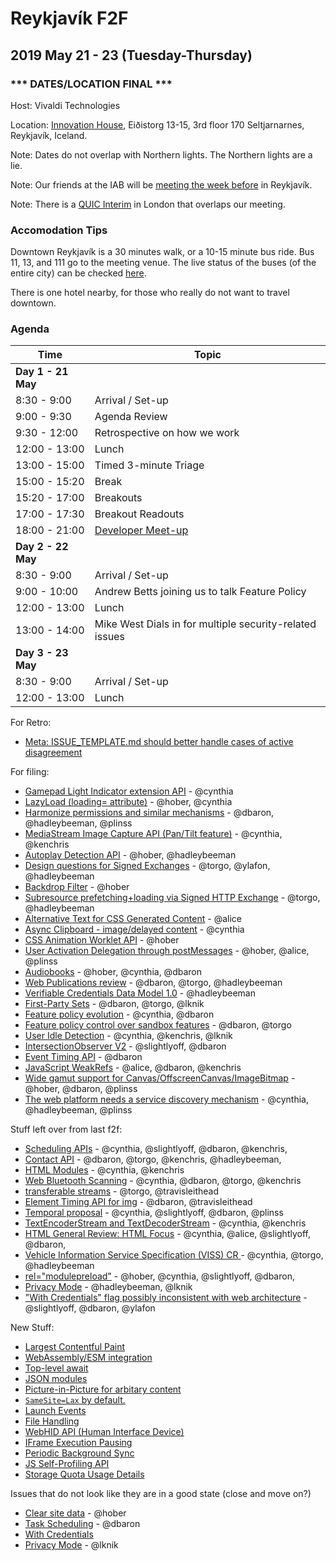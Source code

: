 # Reykjavík F2F
## 2019 May 21 - 23 (Tuesday-Thursday)

### *** DATES/LOCATION FINAL ***

Host: Vivaldi Technologies

Location: [Innovation House](https://goo.gl/maps/nqiMxKtu1RL2), Eiðistorg 13-15, 3rd floor 170 Seltjarnarnes, Reykjavík, Iceland.

Note: Dates do not overlap with Northern lights. The Northern lights are a lie.

Note: Our friends at the IAB will be [meeting the week before](https://www.iab.org/wiki/index.php/2019_Retreat) in Reykjavík.

Note: There is a [QUIC Interim](https://github.com/quicwg/wg-materials/blob/master/interim-19-05/arrangements.md) in London that overlaps our meeting.

### Accomodation Tips

Downtown Reykjavík is a 30 minutes walk, or a 10-15 minute bus ride. Bus 11, 13, and 111 go to the meeting venue. The live status of the buses (of the entire city) can be checked [here](https://www.straeto.is/en).

There is one hotel nearby, for those who really do not want to travel downtown.

### Agenda

Time | Topic 
------- | -------
| **Day 1 - 21 May** |
| 8:30 - 9:00 | Arrival / Set-up
| 9:00 - 9:30 | Agenda Review
| 9:30 - 12:00 | Retrospective on how we work  
| 12:00 - 13:00 | Lunch
| 13:00 - 15:00 | Timed 3-minute Triage
| 15:00 - 15:20 | Break
| 15:20 - 17:00 | Breakouts
| 17:00 - 17:30 | Breakout Readouts
| 18:00 - 21:00 | [Developer Meet-up](https://ti.to/w3c-tag/meet-the-tag-reykjavik)
| **Day 2 - 22 May** |
| 8:30 - 9:00 | Arrival / Set-up  
| 9:00 - 10:00 | Andrew Betts joining us to talk Feature Policy  
| 12:00 - 13:00 | Lunch
| 13:00 - 14:00 | Mike West Dials in for multiple security-related issues
| **Day 3 - 23 May** |
| 8:30 - 9:00 | Arrival / Set-up
| 12:00 - 13:00 | Lunch

For Retro:
* [Meta: ISSUE_TEMPLATE.md should better handle cases of active disagreement](https://github.com/w3ctag/design-reviews/issues/368)

For filing:
* [Gamepad Light Indicator extension API](https://github.com/w3ctag/design-reviews/issues/362) - @cynthia
* [LazyLoad (loading= attribute)](https://github.com/w3ctag/design-reviews/issues/361) - @hober, @cynthia
* [Harmonize permissions and similar mechanisms](https://github.com/w3ctag/design-reviews/issues/360) - @dbaron, @hadleybeeman, @plinss
* [MediaStream Image Capture API (Pan/Tilt feature)](https://github.com/w3ctag/design-reviews/issues/358) - @cynthia, @kenchris
* [Autoplay Detection API](https://github.com/w3ctag/design-reviews/issues/356) - @hober, @hadleybeeman
* [Design questions for Signed Exchanges](https://github.com/w3ctag/design-reviews/issues/354) - @torgo, @ylafon, @hadleybeeman
* [Backdrop Filter](https://github.com/w3ctag/design-reviews/issues/353) - @hober
* [Subresource prefetching+loading via Signed HTTP Exchange](https://github.com/w3ctag/design-reviews/issues/352) - @torgo, @hadleybeeman
* [Alternative Text for CSS Generated Content](https://github.com/w3ctag/design-reviews/issues/351) - @alice
* [Async Clipboard - image/delayed content](https://github.com/w3ctag/design-reviews/issues/350) - @cynthia
* [CSS Animation Worklet API](https://github.com/w3ctag/design-reviews/issues/349) - @hober
* [User Activation Delegation through postMessages](https://github.com/w3ctag/design-reviews/issues/347) - @hober, @alice, @plinss
* [Audiobooks](https://github.com/w3ctag/design-reviews/issues/345) - @hober, @cynthia, @dbaron
* [Web Publications review](https://github.com/w3ctag/design-reviews/issues/344) - @dbaron, @torgo, @hadleybeeman
* [Verifiable Credentials Data Model 1.0](https://github.com/w3ctag/design-reviews/issues/343) - @hadleybeeman
* [First-Party Sets](https://github.com/w3ctag/design-reviews/issues/342) - @dbaron, @torgo, @lknik
* [Feature policy evolution](https://github.com/w3ctag/design-reviews/issues/341) - @cynthia, @dbaron
* [Feature policy control over sandbox features](https://github.com/w3ctag/design-reviews/issues/339) - @dbaron, @torgo
* [User Idle Detection](https://github.com/w3ctag/design-reviews/issues/336) - @cynthia, @kenchris, @lknik
* [IntersectionObserver V2](https://github.com/w3ctag/design-reviews/issues/328) - @slightlyoff, @dbaron
* [Event Timing API](https://github.com/w3ctag/design-reviews/issues/324) - @dbaron
* [JavaScript WeakRefs](https://github.com/w3ctag/design-reviews/issues/321) - @alice, @dbaron, @kenchris
* [Wide gamut support for Canvas/OffscreenCanvas/ImageBitmap](https://github.com/w3ctag/design-reviews/issues/315) - @hober, @dbaron, @plinss
* [The web platform needs a service discovery mechanism](https://github.com/w3ctag/design-reviews/issues/240) - @cynthia, @hadleybeeman, @plinss

Stuff left over from last f2f:
* [Scheduling APIs](https://github.com/w3ctag/design-reviews/issues/338) - @cynthia, @slightlyoff, @dbaron, @kenchris,
* [Contact API](https://github.com/w3ctag/design-reviews/issues/337) - @dbaron, @torgo, @kenchris, @hadleybeeman,
* [HTML Modules](https://github.com/w3ctag/design-reviews/issues/334) - @cynthia, @kenchris
* [Web Bluetooth Scanning](https://github.com/w3ctag/design-reviews/issues/333) - @cynthia, @dbaron, @torgo, @kenchris
* [transferable streams](https://github.com/w3ctag/design-reviews/issues/332) - @torgo, @travisleithead
* [Element Timing API for img](https://github.com/w3ctag/design-reviews/issues/326) - @dbaron, @travisleithead
* [Temporal proposal](https://github.com/w3ctag/design-reviews/issues/311) - @cynthia, @slightlyoff, @dbaron, @plinss
* [TextEncoderStream and TextDecoderStream](https://github.com/w3ctag/design-reviews/issues/282) - @cynthia, @kenchris
* [HTML General Review: HTML Focus](https://github.com/w3ctag/design-reviews/issues/257) - @cynthia, @alice, @slightlyoff, @dbaron,
* [Vehicle Information Service Specification (VISS) CR ](https://github.com/w3ctag/design-reviews/issues/234) - @cynthia, @torgo, @hadleybeeman
* [<link> rel="modulepreload"](https://github.com/w3ctag/design-reviews/issues/213) - @hober, @cynthia, @slightlyoff, @dbaron,
* [Privacy Mode](https://github.com/w3ctag/design-reviews/issues/101) - @hadleybeeman, @lknik
* ["With Credentials" flag possibly inconsistent with web architecture](https://github.com/w3ctag/design-reviews/issues/76) - @slightlyoff, @dbaron, @ylafon

New Stuff:
* [Largest Contentful Paint](https://github.com/w3ctag/design-reviews/issues/378)
* [WebAssembly/ESM integration](https://github.com/w3ctag/design-reviews/issues/377 )
* [Top-level await](https://github.com/w3ctag/design-reviews/issues/376)
* [JSON modules](https://github.com/w3ctag/design-reviews/issues/375)
* [Picture-in-Picture for arbitary content](https://github.com/w3ctag/design-reviews/issues/374)
* [`SameSite=Lax` by default.](https://github.com/w3ctag/design-reviews/issues/373)
* [Launch Events](https://github.com/w3ctag/design-reviews/issues/372)
* [File Handling](https://github.com/w3ctag/design-reviews/issues/371)
* [WebHID API (Human Interface Device)](https://github.com/w3ctag/design-reviews/issues/370)
* [IFrame Execution Pausing](https://github.com/w3ctag/design-reviews/issues/369)
* [Periodic Background Sync](https://github.com/w3ctag/design-reviews/issues/367)
* [JS Self-Profiling API](https://github.com/w3ctag/design-reviews/issues/366)
* [Storage Quota Usage Details](https://github.com/w3ctag/design-reviews/issues/365)

Issues that do not look like they are in a good state (close and move on?)
* [Clear site data](https://github.com/w3ctag/design-reviews/issues/62) - @hober
* [Task Scheduling](https://github.com/w3ctag/design-reviews/issues/72) - @dbaron
* [With Credentials](https://github.com/w3ctag/design-reviews/issues/76) 
* [Privacy Mode](https://github.com/w3ctag/design-reviews/issues/101) - @lknik

